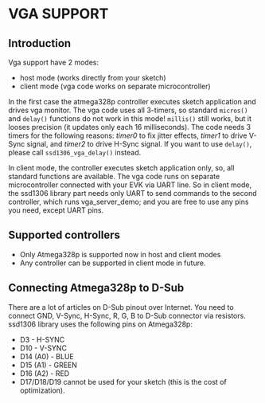 # VGA SUPPORT

## Introduction

Vga support have 2 modes:

 * host mode (works directly from your sketch)
 * client mode (vga code works on separate microcontroller)

In the first case the atmega328p controller executes sketch application and drives vga monitor. The vga code uses
all 3-timers, so standard `micros()` and `delay()` functions do not work in this mode! `millis()` still works, but
it looses precision (it updates only each 16 milliseconds). The code needs 3 timers for the following reasons: 
*timer0* to fix jitter effects, *timer1* to drive V-Sync signal, and *timer2* to drive H-Sync signal. If you want
to use `delay()`, please call `ssd1306_vga_delay()` instead.

In client mode, the controller executes sketch application only, so, all standard functions are available. The vga code
runs on separate microcontroller connected with your EVK via UART line. So in client mode, the ssd1306 library part needs only UART to send commands to the second controller, which runs vga_server_demo; and you are free to use any pins you need, except UART pins.

## Supported controllers

 * Only Atmega328p is supported now in host and client modes
 * Any controller can be supported in client mode in future.

## Connecting Atmega328p to D-Sub

There are a lot of articles on D-Sub pinout over Internet. You need to connect GND, V-Sync, H-Sync, R, G, B
to D-Sub connector via resistors. ssd1306 library uses the following pins on Atmega328p:

 * D3    - H-SYNC
 * D10   - V-SYNC
 * D14 (A0) - BLUE
 * D15 (A1) - GREEN
 * D16 (A2) - RED
 * D17/D18/D19 cannot be used for your sketch (this is the cost of optimization).
 
